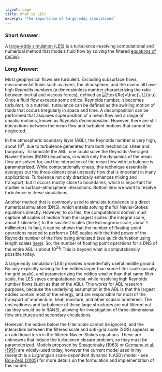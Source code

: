 ```yaml
---
layout: page
title: What is LES?
excerpt: "The importance of large-eddy simulations"
---
```


### Short Answer:

A [large-eddy simulation (LES)](https://en.wikipedia.org/wiki/Large_eddy_simulation) is a turbulence-resolving computational and numerical method that models fluid flow by solving the filtered [equations of motion](https://en.wikipedia.org/wiki/Navier%E2%80%93Stokes_equations).

### Long Answer:

Most geophysical flows are turbulent. Excluding subsurface flows, environmental fluids such as rivers, the atmosphere, and the ocean all have high _Reynolds numbers_ (a dimensionless number characterizing the ratio between inertial and viscous forces), defined as ![$\text{Re}=\frac{UL}{\nu}$](https://render.githubusercontent.com/render/math?math=%24%5Ctext%7BRe%7D%3D%5Cfrac%7BUL%7D%7B%5Cnu%7D%24). Once a fluid flow exceeds some critical Reynolds number, it becomes _turbulent_. In a nutshell, turbulence can be defined as the swirling motion of fluids that occurs irregularly in space and time. A decomposition can be performed that assumes superposition of a mean flow and a range of chaotic motions, known as _Reynolds decomposition_. However, there are still interactions between the mean flow and turbulent motions that cannot be neglected.

In the atmospheric boundary layer (ABL), the Reynolds number is very high, about 10<sup>8</sup>, due to turbulence generated from both mechanical shear and buoyancy. To simulate the ABL, one could solve the Reynolds-Averaged Navier-Stokes (RANS) equations, in which only the dynamics of the mean flow are solved for, and the interaction of the mean flow with turbulence is parameterized. While computationally cheap, this technique essentially averages out the three-dimensional unsteady flow that is important in many applications. Turbulence not only drastically enhances mixing and transport, but it occurs mostly close to boundaries, which is important for studies in surface-atmosphere interactions. Bottom line: we _want_ to resolve turbulence in these simulations.

Another method that is commonly used to simulate turbulence is a direct numerical simulation (DNS), which entails solving the full Navier-Stokes equations directly. However, to do this, the computational domain must capture all scales of motion from the largest scales (the integral scale, about 1 kilometer) to the smallest scales (the Kolmogorov scale, about 1 millimeter). In fact, it can be shown that the number of floating-point operations needed to perform a DNS scales with the third power of the Reynolds number of the flow being simulated (see quick derivation using length scales [here](docs/Relating_Reynolds_Number_to_DNS.pdf)). So, the number of floating point operations for a DNS of the entire ABL is about 10<sup>24</sup>! This is beyond what is computationally possible today.

A large eddy simulation (LES) provides a wonderfully useful middle ground. By only explicitly solving for the eddies larger than some filter scale (usually the grid scale), and parameterizing the eddies smaller than that same filter scale, the LES saves computational cost, while resolving high Reynolds number flows (such as that of the ABL). This works for ABL research purposes, because the underlying assumption in the ABL is that the largest eddies contain most of the energy, and are responsible for most of the transport of momentum, heat, moisture, and other scalars or interest. The unsteadiness and turbulence of these large structures are not filtered out (as they would be in RANS), allowing for investigation of three-dimensional flow structures and secondary circulations.

However, the eddies below the filter scale cannot be ignored, and the interaction between the filtered scale and _sub-grid scale_ (SGS) appears as an additional term in the filtered Navier-Stokes equations. These are unknowns that induce the turbulence closure problem, so they must be parameterized. Models proposed by [Smagorinsky (1963)](https://journals.ametsoc.org/mwr/article/91/3/99/98166/GENERAL-CIRCULATION-EXPERIMENTS-WITH-THE-PRIMITIVE "General Circulation Experiments with the Primitive Equations: I. The Basic Experiment") or [Germano et al. (1991)](https://aip.scitation.org/doi/10.1063/1.857955 "A dynamic subgrid-scale eddy viscosity model") are widely-used today, however the current model used in my research is a Lagrangian scale-dependent dynamic (LASD) model - see [Bou-Zeid (2005)](https://aip.scitation.org/doi/10.1063/1.1839152 "A scale-dependent Lagrangian dynamic model for large eddy simulation of complex turbulent flows") for more details on the formulation and implementation of this model.
